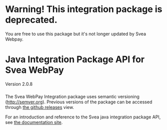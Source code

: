 # Warning! This integration package is deprecated.
You are free to use this package but it's not longer updated by Svea Webpay.

# Java Integration Package API for Svea WebPay

Version 2.0.8

###
The Svea WebPay Integration package uses semantic versioning (http://semver.org). Previous versions of the package can be accessed through <a href="http://github.com/sveawebpay/java-integration/releases" target="_blank">the github releases</a> view.

For an introduction and reference to the Svea java integration package API, see <a href="http://sveawebpay.github.io/java-integration/" target="_blank">the documentation site</a>.
